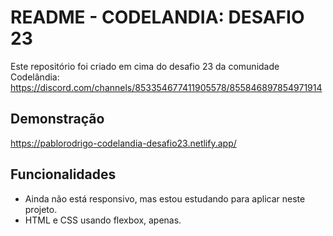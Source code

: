 # README - CODELANDIA: DESAFIO 23 

Este repositório foi criado em cima do desafio 23 da comunidade Codelândia: https://discord.com/channels/853354677411905578/855846897854971914


## Demonstração

https://pablorodrigo-codelandia-desafio23.netlify.app/


## Funcionalidades

- Ainda não está responsivo, mas estou estudando para aplicar neste projeto.
- HTML e CSS usando flexbox, apenas.
